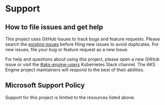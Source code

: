 # Support

## How to file issues and get help

This project uses GitHub Issues to track bugs and feature requests. Please search the [existing issues][github-issues] before filing new issues to avoid duplicates. For new issues, file your bug or feature request as a new Issue.

For help and questions about using this project, please open a new GitHub issue or visit the [#aks-engine-users][aks-engine-users-slack] Kubernetes Slack channel. The AKS Engine project maintainers will respond to the best of their abilities.

[aks-engine-users-slack]: https://kubernetes.slack.com/archives/CU3N85WJK
[github-issues]: https://github.com/Azure/aks-engine/issues

## Microsoft Support Policy

Support for this project is limited to the resources listed above.
